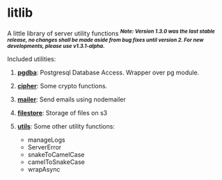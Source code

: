 # litlib
A little library of server utility functions
<sup>***Note: Version 1.3.0 was the last stable release, no changes shall be made aside from bug fixes until version 2. For new developments, please use v1.3.1-alpha.*** </sup>


Included utilities:
1. __[pgdba](https://github.com/Stevox404/litlib/tree/master/pgdba)__:
Postgresql Database Access. Wrapper over pg module.

1. __[cipher](https://github.com/Stevox404/litlib/tree/master/cipher)__:
Some crypto functions.

1. __[mailer](https://github.com/Stevox404/litlib/tree/master/mailer)__:
Send emails using nodemailer

1. __[filestore](https://github.com/Stevox404/litlib/tree/master/filestore)__:
Storage of files on s3

1. __[utils](https://github.com/Stevox404/litlib/tree/master/utils)__:
Some other utility functions:
    * manageLogs
    * ServerError
    * snakeToCamelCase
    * camelToSnakeCase
    * wrapAsync